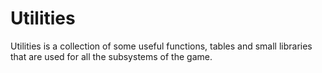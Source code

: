 # Utilities

Utilities is a collection of some useful functions, tables and small libraries that are used for all the subsystems of the game.
